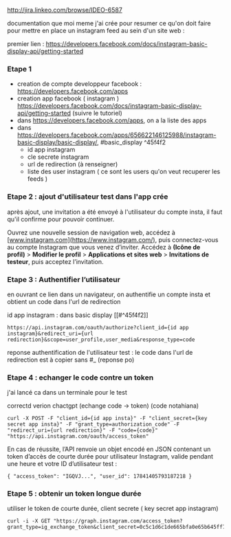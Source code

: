 
http://jira.linkeo.com/browse/IDEO-6587

documentation que moi meme j'ai crée pour resumer ce qu'on doit faire pour mettre en place un instagram feed au sein d'un site web : 

premier lien  : https://developers.facebook.com/docs/instagram-basic-display-api/getting-started

###  <span class="titre1">Etape 1</span> 

* creation de compte developpeur facebook   : https://developers.facebook.com/apps
* creation app facebook ( instagram )   https://developers.facebook.com/docs/instagram-basic-display-api/getting-started (suivre le tutoriel)
* dans https://developers.facebook.com/apps, on a la liste des apps 
* dans https://developers.facebook.com/apps/656622146125988/instagram-basic-display/basic-display/, #basic_display ^45f4f2
	* id app instagram 
	* cle secrete instagram 
	* url de redirection (à renseigner)
	* liste des user instagram ( ce sont les users qu'on veut recuperer les feeds )

### Etape 2 : ajout d'utilisateur test dans l'app crée

après ajout, une invitation a été envoyé à l'utilisateur du compte insta, il faut qu'il confirme pour pouvoir continuer.

Ouvrez une nouvelle session de navigation web, accédez à [www.instagram.com](https://www.instagram.com/), puis connectez-vous au compte Instagram que vous venez d’inviter. Accédez à **(Icône de profil)** > **Modifier le profil** > **Applications et sites web** > **Invitations de testeur**, puis acceptez l’invitation.

### Etape 3 :  Authentifier l’utilisateur 

en ouvrant ce lien dans un navigateur, on authentifie un compte insta et obtient un code dans l'url de redirection 

id app instagram  : dans basic display [[#^45f4f2]]

```shell
https://api.instagram.com/oauth/authorize?client_id={id app instagram}&redirect_uri={url redirection}&scope=user_profile,user_media&response_type=code
```

reponse authentification de l'utilisateur test  :  le code dans l'url de redirection est à copier sans #_ (reponse po)

### Etape 4 : echanger le code contre un token

j'ai lancé ca dans un terminale pour le test

correctd verion chactgpt (echange code -> token) (code notahiana)

```
curl -X POST -F "client_id={id app insta}" -F "client_secret={key secret app insta}" -F "grant_type=authorization_code" -F "redirect_uri={url redirection}" -F "code={code}" "https://api.instagram.com/oauth/access_token"
```

En cas de réussite, l’API renvoie un objet encodé en JSON contenant un <span class="text-danger">token d’accès de courte durée pour utilisateur Instagram, valide pendant une heure</span>  et votre ID d’utilisateur test :

```
{ "access_token": "IGQVJ...", "user_id": 17841405793187218 }
```

### Etape 5 : obtenir un token longue durée 

utiliser le token de courte durée, client secrete ( key secret app instagram)

```curl
curl -i -X GET "https://graph.instagram.com/access_token?grant_type=ig_exchange_token&client_secret=0c5c1d6c1de665bfa0e65b645ff7bdc0access_token=IGQVJXcTBzX183TWdpQV9VWF90bFg1cjlzcWF0Sjl0VU82Y3FaNEN0Y3JIMFJlSklpN3lqdV92bVZAMMUdZAR09JRE1fQlh3d3NPWGlxWVhuZAHRVMmRtbXJ0YVdrZAzQ1LVk1aVdJbzU3Q2U5a2g3ajV6R2dPWTU1YURubzlv"
```